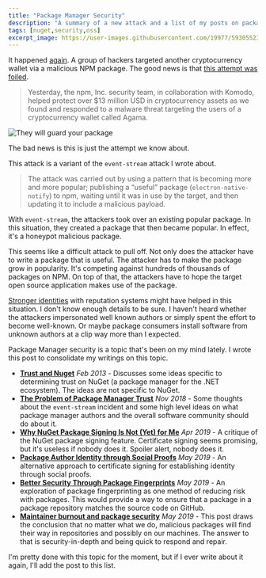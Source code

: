 ```yaml
---
title: "Package Manager Security"
description: "A summary of a new attack and a list of my posts on package manager security"
tags: [nuget,security,oss]
excerpt_image: https://user-images.githubusercontent.com/19977/59305523-420d8c80-8c4f-11e9-86de-5c48576298e9.png
---
```


It happened [again](https://twitter.com/bcrypt/status/1136714575770816512). A group of hackers targeted another cryptocurrency wallet via a malicious NPM package. The good news is that [this attempt was foiled](http://blog.npmjs.org/post/185397814280/plot-to-steal-cryptocurrency-foiled-by-the-npm).

> Yesterday, the npm, Inc. security team, in collaboration with Komodo, helped protect over $13 million USD in cryptocurrency assets as we found and responded to a malware threat targeting the users of a cryptocurrency wallet called Agama.

![They will guard your package](https://user-images.githubusercontent.com/19977/59305523-420d8c80-8c4f-11e9-86de-5c48576298e9.png)

The bad news is this is just the attempt we know about.

This attack is a variant of the `event-stream` attack I wrote about.

> The attack was carried out by using a pattern that is becoming more and more popular; publishing a “useful” package (`electron-native-notify`) to npm, waiting until it was in use by the target, and then updating it to include a malicious payload.

With `event-stream`, the attackers took over an existing popular package. In this situation, they created a package that then became popular. In effect, it's a honeypot malicious package.

This seems like a difficult attack to pull off. Not only does the attacker have to write a package that is useful. The attacker has to make the package grow in popularity. It's competing against hundreds of thousands of packages on NPM. On top of that, the attackers have to hope the target open source application makes use of the package.

[Stronger identities](https://haacked.com/archive/2019/05/10/friend-signing-packages/) with reputation systems might have helped in this situation. I don't know enough details to be sure. I haven't heard whether the attackers impersonated well known authors or simply spent the effort to become well-known. Or maybe package consumers install software from unknown authors at a clip way more than I expected.

Package Manager security is a topic that's been on my mind lately. I wrote this post to consolidate my writings on this topic.

* __[Trust and Nuget](https://haacked.com/archive/2013/02/19/trust-and-nuget.aspx/)__ _Feb 2013_ - Discusses some ideas specific to determining trust on NuGet (a package manager for the .NET ecosystem). The ideas are not specific to NuGet.
* __[The Problem of Package Manager Trust](https://haacked.com/archive/2018/11/28/package-manager-trust/)__ _Nov 2018_ - Some thoughts about the `event-stream` incident and some high level ideas on what package manager authors and the overall software community should do about it.
* __[Why NuGet Package Signing Is Not (Yet) for Me](https://haacked.com/archive/2019/04/03/nuget-package-signing/)__ _Apr 2019_ - A critique of the NuGet package signing feature. Certificate signing seems promising, but it's useless if nobody does it. Spoiler alert, nobody does it.
* __[Package Author Identity through Social Proofs](https://haacked.com/archive/2019/05/10/friend-signing-packages/)__ _May 2019_ - An alternative approach to certificate signing for establishing identity through social proofs.
* __[Better Security Through Package Fingerprints](https://haacked.com/archive/2019/05/13/package-fingerprint/)__ _May 2019_ - An exploration of package fingerprinting as one method of reducing risk with packages. This would provide a way to ensure that a package in a package repository matches the source code on GitHub.
* __[Maintainer burnout and package security](https://haacked.com/archive/2019/05/28/maintainer-burnout/)__ _May 2019_ - This post draws the conclusion that no matter what we do, malicious packages will find their way in repositories and possibly on our machines. The answer to that is security-in-depth and being quick to respond and repair.

I'm pretty done with this topic for the moment, but if I ever write about it again, I'll add the post to this list.
